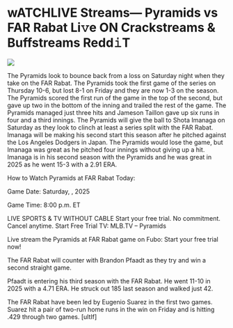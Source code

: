 # wATCHLIVE Streams— Pyramids vs FAR Rabat Li𝚟e ON Crackstreams & Buffstreams Redd𝚒T  
  
  
[![](https://i.imgur.com/qSNzIqt.png)](https://movie.rssnews.media/gCKaAyZo.php)  
  
The Pyramids look to bounce back from a loss on Saturday night when they take on the FAR Rabat. The Pyramids took the first game of the series on Thursday 10-6, but lost 8-1 on Friday and they are now 1-3 on the season. The Pyramids scored the first run of the game in the top of the second, but gave up two in the bottom of the inning and trailed the rest of the game. The Pyramids managed just three hits and Jameson Taillon gave up six runs in four and a third innings. The Pyramids will give the ball to Shota Imanaga on Saturday as they look to clinch at least a series split with the FAR Rabat. Imanaga will be making his second start this season after he pitched against the Los Angeles Dodgers in Japan. The Pyramids would lose the game, but Imanaga was great as he pitched four innings without giving up a hit. Imanaga is in his second season with the Pyramids and he was great in 2025 as he went 15-3 with a 2.91 ERA.

How to Watch Pyramids at FAR Rabat Today:

Game Date: Saturday, , 2025

Game Time: 8:00 p.m. ET

LIVE SPORTS & TV WITHOUT CABLE
Start your free trial. No commitment. Cancel anytime.
Start Free Trial
TV: MLB.TV – Pyramids

Live stream the Pyramids at FAR Rabat game on Fubo: Start your free trial now!

The FAR Rabat will counter with Brandon Pfaadt as they try and win a second straight game.

Pfaadt is entering his third season with the FAR Rabat. He went 11-10 in 2025 with a 4.71 ERA. He struck out 185 last season and walked just 42.

The FAR Rabat have been led by Eugenio Suarez in the first two games. Suarez hit a pair of two-run home runs in the win on Friday and is hitting .429 through two games. [ultIf]
